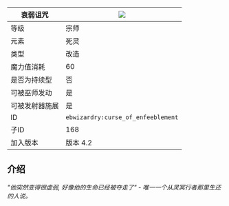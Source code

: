 | 衰弱诅咒 |![](https://github.com/Electroblob77/Wizardry/blob/1.12.2/src/main/resources/assets/ebwizardry/textures/spells/curse_of_enfeeblement.png)|
|---|---|
| 等级 | 宗师 |
| 元素 | 死灵 |
| 类型 | 改造 |
| 魔力值消耗 | 60 |
| 是否为持续型	 | 否 |
| 可被巫师发动 | 是 |
| 可被发射器施展 | 是 |
| ID | `ebwizardry:curse_of_enfeeblement` |
| 子ID | 168 |
| 加入版本 | 版本 4.2 |
## 介绍
_"他突然变得很虚弱, 好像他的生命已经被夺走了" - 唯一一个从灵冥行者那里生还的人说。_ 
 
